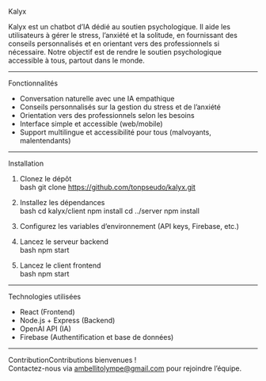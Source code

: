 Kalyx

Kalyx est un chatbot d’IA dédié au soutien psychologique. Il aide les utilisateurs à gérer le stress, l’anxiété et la solitude, en fournissant des conseils personnalisés et en orientant vers des professionnels si nécessaire. Notre objectif est de rendre le soutien psychologique accessible à tous, partout dans le monde.

---

Fonctionnalités

- Conversation naturelle avec une IA empathique  
- Conseils personnalisés sur la gestion du stress et de l’anxiété  
- Orientation vers des professionnels selon les besoins  
- Interface simple et accessible (web/mobile)  
- Support multilingue et accessibilité pour tous (malvoyants, malentendants)

---

Installation

1. Clonez le dépôt  
bash
git clone https://github.com/tonpseudo/kalyx.git


2. Installez les dépendances  
bash
cd kalyx/client
npm install
cd ../server
npm install


3. Configurez les variables d’environnement (API keys, Firebase, etc.)

4. Lancez le serveur backend  
bash
npm start


5. Lancez le client frontend  
bash
npm start


---

Technologies utilisées

- React (Frontend)  
- Node.js + Express (Backend)  
- OpenAI API (IA)  
- Firebase (Authentification et base de données)  

---

ContributionContributions bienvenues !  
Contactez-nous via ambellitolympe@gmail.com pour rejoindre l’équipe.

